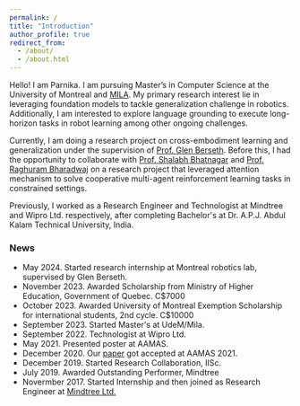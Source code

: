 ```yaml
---
permalink: /
title: "Introduction"
author_profile: true
redirect_from: 
  - /about/
  - /about.html
---
```


Hello! I am Parnika. I am pursuing Master’s in Computer Science at the University of Montreal and [MILA](https://mila.quebec/en). My primary research interest lie in leveraging foundation models to tackle generalization challenge in robotics. Additionally, I am interested to explore language grounding to execute long-horizon tasks in robot learning among other ongoing challenges. 

Currently, I am doing a research project on cross-embodiment learning and generalization under the supervision of [Prof. Glen Berseth](https://neo-x.github.io). Before this, I had the opportunity to collaborate with [Prof. Shalabh Bhatnagar](https://www.csa.iisc.ac.in/~shalabh/) and [Prof. Raghuram Bharadwaj](https://www.iiitb.ac.in/faculty/raghuram-bharadwaj) on a research project that leveraged attention mechanism to solve cooperative multi-agent reinforcement learning tasks in constrained settings. 

Previously, I worked as a Research Engineer and Technologist at Mindtree and Wipro Ltd. respectively, after completing Bachelor's at Dr. A.P.J. Abdul Kalam Technical University, India. 

### News

* May 2024. Started research internship at Montreal robotics lab, supervised by Glen Berseth.
* November 2023. Awarded Scholarship from Ministry of Higher Education, Government of Quebec. C$7000
* October 2023. Awarded University of Montreal Exemption Scholarship for international students, 2nd cycle. C$10000
* September 2023. Started Master's at UdeM/Mila.
* September 2022. Technologist at Wipro Ltd.
* May 2021. Presented poster at AAMAS.
* December 2020. Our [paper](https://arxiv.org/pdf/2101.02349) got accepted at AAMAS 2021.
* December 2019. Started Research Collaboration, IISc.
* July 2019. Awarded Outstanding Performer, Mindtree
* Novermber 2017. Started Internship and then joined as Research Engineer at [Mindtree Ltd.](https://www.ltimindtree.com)
  
